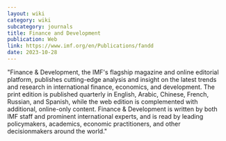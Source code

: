 ```yaml
---
layout: wiki
category: wiki
subcategory: journals
title: Finance and Development
publication: Web
link: https://www.imf.org/en/Publications/fandd
date: 2023-10-28
---
```


"Finance & Development, the IMF's flagship magazine and online editorial platform, publishes cutting-edge analysis and insight on the latest trends and research in international finance, economics, and development. The print edition is published quarterly in English, Arabic, Chinese, French, Russian, and Spanish, while the web edition is complemented with additional, online-only content. Finance & Development is written by both IMF staff and prominent international experts, and is read by leading policymakers, academics, economic practitioners, and other decisionmakers around the world."
